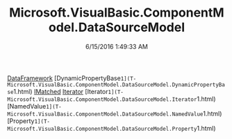 ﻿---
title: Microsoft.VisualBasic.ComponentModel.DataSourceModel
date: 6/15/2016 1:49:33 AM
---

[DataFramework](T-Microsoft.VisualBasic.ComponentModel.DataSourceModel.DataFramework.html)
[DynamicPropertyBase`1](T-Microsoft.VisualBasic.ComponentModel.DataSourceModel.DynamicPropertyBase`1.html)
[IMatched](T-Microsoft.VisualBasic.ComponentModel.DataSourceModel.IMatched.html)
[Iterator](T-Microsoft.VisualBasic.ComponentModel.DataSourceModel.Iterator.html)
[Iterator`1](T-Microsoft.VisualBasic.ComponentModel.DataSourceModel.Iterator`1.html)
[NamedValue`1](T-Microsoft.VisualBasic.ComponentModel.DataSourceModel.NamedValue`1.html)
[Property`1](T-Microsoft.VisualBasic.ComponentModel.DataSourceModel.Property`1.html)
